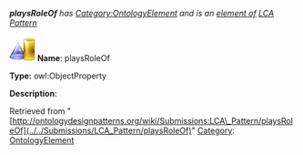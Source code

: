 ___playsRoleOf__ has [Category:OntologyElement](../../Category/OntologyElement "Category:OntologyElement") and is an [element of](../../Property/ElementOf "Property:ElementOf") [LCA Pattern](../../Submissions/LCA_Pattern "Submissions:LCA Pattern")_


  




[![ObjectProperty](../../images/thumb/c/c3/ObjectProperty.gif/45px-ObjectProperty.gif)](../../Image/ObjectProperty.gif "ObjectProperty")
__Name__: playsRoleOf 


__Type:__ owl:ObjectProperty 


__Description__: 





Retrieved from "[http://ontologydesignpatterns.org/wiki/Submissions:LCA\_Pattern/playsRoleOf](../../Submissions/LCA_Pattern/playsRoleOf)"
 [Category](http://ontologydesignpatterns.org/wiki/Special:Categories "Special:Categories"): [OntologyElement](../../Category/OntologyElement "Category:OntologyElement")
